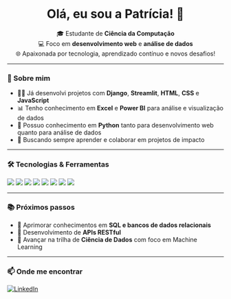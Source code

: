 <h1 align="center">Olá, eu sou a Patrícia! 👋</h1>

<p align="center">
  🎓 Estudante de <strong>Ciência da Computação</strong><br>
  💻 Foco em <strong>desenvolvimento web</strong> e <strong>análise de dados</strong><br>
  🌐 Apaixonada por tecnologia, aprendizado contínuo e novos desafios!
</p>

---

### 🚀 Sobre mim

- 👩‍💻 Já desenvolvi projetos com **Django**, **Streamlit**, **HTML**, **CSS** e **JavaScript**
- 📊 Tenho conhecimento em **Excel** e **Power BI** para análise e visualização de dados
- 🐍 Possuo conhecimento em **Python** tanto para desenvolvimento web quanto para análise de dados
- 🤝 Buscando sempre aprender e colaborar em projetos de impacto

---

### 🛠️ Tecnologias & Ferramentas

<p>
  <img src="https://img.shields.io/badge/-Python-3776AB?style=for-the-badge&logo=python&logoColor=white"/>
  <img src="https://img.shields.io/badge/-Django-092E20?style=for-the-badge&logo=django&logoColor=white"/>
  <img src="https://img.shields.io/badge/-Streamlit-FF4B4B?style=for-the-badge&logo=streamlit&logoColor=white"/>
  <img src="https://img.shields.io/badge/-HTML5-E34F26?style=for-the-badge&logo=html5&logoColor=white"/>
  <img src="https://img.shields.io/badge/-CSS3-1572B6?style=for-the-badge&logo=css3&logoColor=white"/>
  <img src="https://img.shields.io/badge/-JavaScript-F7DF1E?style=for-the-badge&logo=javascript&logoColor=black"/>
  <img src="https://img.shields.io/badge/-Excel-217346?style=for-the-badge&logo=microsoft-excel&logoColor=white"/>
  <img src="https://img.shields.io/badge/-Power%20BI-F2C811?style=for-the-badge&logo=power-bi&logoColor=black"/>
</p>

---

### 📚 Próximos passos

- 📌 Aprimorar conhecimentos em **SQL e bancos de dados relacionais**
- 📌 Desenvolvimento de **APIs RESTful**
- 📌 Avançar na trilha de **Ciência de Dados** com foco em Machine Learning

---

### 📫 Onde me encontrar

[![LinkedIn](https://img.shields.io/badge/-LinkedIn-0A66C2?style=for-the-badge&logo=linkedin&logoColor=white)](https://www.linkedin.com/in/patricia-oliveira-rocha)

